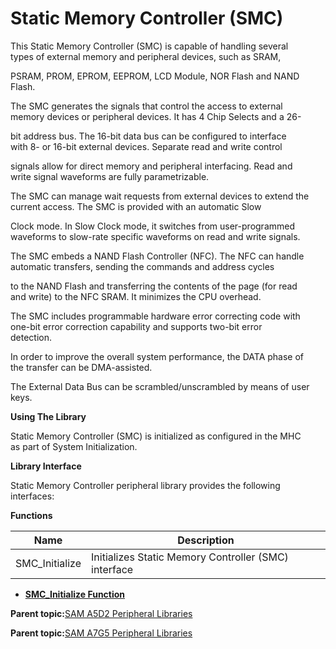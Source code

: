 # Static Memory Controller \(SMC\)

This Static Memory Controller \(SMC\) is capable of handling several<br />types of external memory and peripheral devices, such as SRAM,

PSRAM, PROM, EPROM, EEPROM, LCD Module, NOR Flash and NAND Flash.

The SMC generates the signals that control the access to external<br />memory devices or peripheral devices. It has 4 Chip Selects and a 26-

bit address bus. The 16-bit data bus can be configured to interface<br />with 8- or 16-bit external devices. Separate read and write control

signals allow for direct memory and peripheral interfacing. Read and<br />write signal waveforms are fully parametrizable.

The SMC can manage wait requests from external devices to extend the<br />current access. The SMC is provided with an automatic Slow

Clock mode. In Slow Clock mode, it switches from user-programmed<br />waveforms to slow-rate specific waveforms on read and write signals.

The SMC embeds a NAND Flash Controller \(NFC\). The NFC can handle<br />automatic transfers, sending the commands and address cycles

to the NAND Flash and transferring the contents of the page \(for read<br />and write\) to the NFC SRAM. It minimizes the CPU overhead.

The SMC includes programmable hardware error correcting code with<br />one-bit error correction capability and supports two-bit error<br />detection.

In order to improve the overall system performance, the DATA phase of<br />the transfer can be DMA-assisted.

The External Data Bus can be scrambled/unscrambled by means of user<br />keys.

**Using The Library**

Static Memory Controller \(SMC\) is initialized as configured in the MHC<br />as part of System Initialization.

**Library Interface**

Static Memory Controller peripheral library provides the following interfaces:

**Functions**

|Name|Description|
|----|-----------|
|SMC\_Initialize|Initializes Static Memory Controller \(SMC\) interface|

-   **[SMC\_Initialize Function](GUID-B8663280-184D-4476-B129-9F5D1E15084C.md)**  


**Parent topic:**[SAM A5D2 Peripheral Libraries](GUID-F6605EDC-FC71-4081-8560-0C1681C1FA8D.md)

**Parent topic:**[SAM A7G5 Peripheral Libraries](GUID-7EEB1AC5-4BFF-4259-97AD-8CF7367D7973.md)


